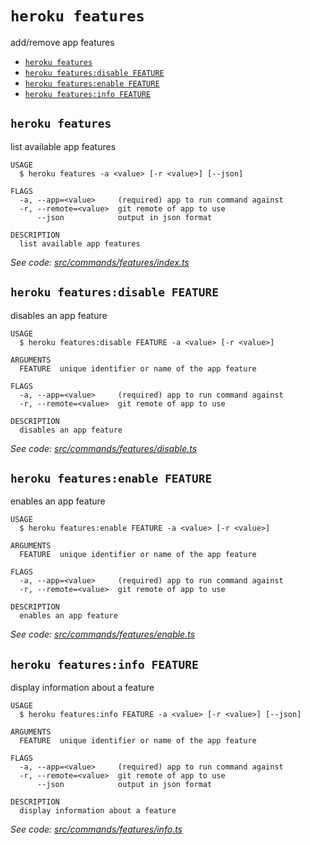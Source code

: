 `heroku features`
=================

add/remove app features

* [`heroku features`](#heroku-features)
* [`heroku features:disable FEATURE`](#heroku-featuresdisable-feature)
* [`heroku features:enable FEATURE`](#heroku-featuresenable-feature)
* [`heroku features:info FEATURE`](#heroku-featuresinfo-feature)

## `heroku features`

list available app features

```
USAGE
  $ heroku features -a <value> [-r <value>] [--json]

FLAGS
  -a, --app=<value>     (required) app to run command against
  -r, --remote=<value>  git remote of app to use
      --json            output in json format

DESCRIPTION
  list available app features
```

_See code: [src/commands/features/index.ts](https://github.com/heroku/cli/blob/v10.0.3-beta.0/packages/cli/src/commands/features/index.ts)_

## `heroku features:disable FEATURE`

disables an app feature

```
USAGE
  $ heroku features:disable FEATURE -a <value> [-r <value>]

ARGUMENTS
  FEATURE  unique identifier or name of the app feature

FLAGS
  -a, --app=<value>     (required) app to run command against
  -r, --remote=<value>  git remote of app to use

DESCRIPTION
  disables an app feature
```

_See code: [src/commands/features/disable.ts](https://github.com/heroku/cli/blob/v10.0.3-beta.0/packages/cli/src/commands/features/disable.ts)_

## `heroku features:enable FEATURE`

enables an app feature

```
USAGE
  $ heroku features:enable FEATURE -a <value> [-r <value>]

ARGUMENTS
  FEATURE  unique identifier or name of the app feature

FLAGS
  -a, --app=<value>     (required) app to run command against
  -r, --remote=<value>  git remote of app to use

DESCRIPTION
  enables an app feature
```

_See code: [src/commands/features/enable.ts](https://github.com/heroku/cli/blob/v10.0.3-beta.0/packages/cli/src/commands/features/enable.ts)_

## `heroku features:info FEATURE`

display information about a feature

```
USAGE
  $ heroku features:info FEATURE -a <value> [-r <value>] [--json]

ARGUMENTS
  FEATURE  unique identifier or name of the app feature

FLAGS
  -a, --app=<value>     (required) app to run command against
  -r, --remote=<value>  git remote of app to use
      --json            output in json format

DESCRIPTION
  display information about a feature
```

_See code: [src/commands/features/info.ts](https://github.com/heroku/cli/blob/v10.0.3-beta.0/packages/cli/src/commands/features/info.ts)_
